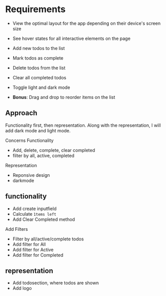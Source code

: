 
# Requirements
- View the optimal layout for the app depending on their device's screen size
- See hover states for all interactive elements on the page

- Add new todos to the list
- Mark todos as complete
- Delete todos from the list
- Clear all completed todos
- Toggle light and dark mode

- **Bonus**: Drag and drop to reorder items on the list
## Approach
Functionality first, then representation. Along with the representation, I will add dark mode and light mode.

Concerns
Functionality
- Add, delete, complete, clear completed
- filter by all, active, completed

Representation
- Reponsive design
- darkmode

## functionality
- Add create inputfield
- Calculate `1tems left`
- Add Clear Completed method

Add Filters
- Filter by all/active/complete todos
- Add filter for All
- Add filter for Active
- Add filter for Completed

## representation
- Add todosection, where todos are shown
- Add logo


